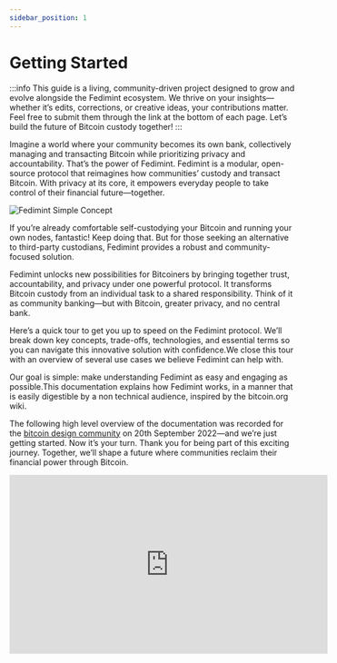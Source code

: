 ```yaml
---
sidebar_position: 1
---
```


# Getting Started

:::info
This guide is a living, community-driven project designed to grow and evolve alongside the Fedimint ecosystem. We thrive on your insights—whether it’s edits, corrections, or creative ideas, your contributions matter. Feel free to submit them through the link at the bottom of each page. Let’s build the future of Bitcoin custody together!
:::

Imagine a world where your community becomes its own bank, collectively managing and transacting Bitcoin while prioritizing privacy and accountability. That’s the power of Fedimint.
Fedimint is a modular, open-source protocol that reimagines how communities’ custody and transact Bitcoin. With privacy at its core, it empowers everyday people to take control of their financial future—together.


<div style={{textAlign: 'center'}}>

![Fedimint Simple Concept](/img/raw-figures/fm-simple-concept-excalidraw.png)

</div>

If you’re already comfortable self-custodying your Bitcoin and running your own nodes, fantastic! Keep doing that. But for those seeking an alternative to third-party custodians, Fedimint provides a robust and community-focused solution.

Fedimint unlocks new possibilities for Bitcoiners by bringing together trust, accountability, and privacy under one powerful protocol. It transforms Bitcoin custody from an individual task to a shared responsibility.
Think of it as community banking—but with Bitcoin, greater privacy, and no central bank.


Here’s a quick tour to get you up to speed on the Fedimint protocol. We’ll break down key concepts, trade-offs, technologies, and essential terms so you can navigate this innovative solution with confidence.We close this tour with an overview of several use cases we believe Fedimint can help with.


Our goal is simple: make understanding Fedimint as easy and engaging as possible.This documentation explains how Fedimint works, in a manner that is easily digestible by a non technical audience, inspired by the bitcoin.org wiki.

The following high level overview of the documentation was recorded for the [bitcoin design community](https://bitcoin.design) on 20th September 2022—and we’re just getting started. Now it’s your turn.
Thank you for being part of this exciting journey. Together, we’ll shape a future where communities reclaim their financial power through Bitcoin.

<div style={{textAlign: 'center'}}>

<iframe width="560" height="315" src="https://www.youtube-nocookie.com/embed/G4iclApJL0c?start=42" title="YouTube video player" frameborder="0" allow="accelerometer; autoplay; clipboard-write; encrypted-media; gyroscope; picture-in-picture" allowfullscreen></iframe>

</div>
